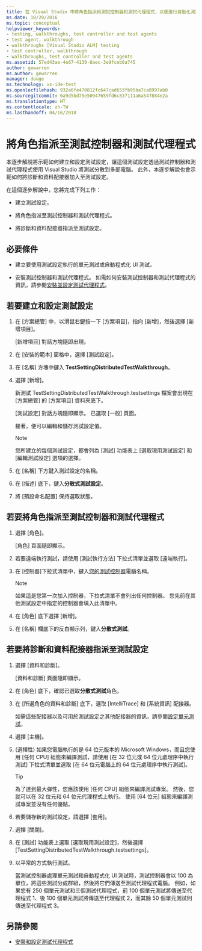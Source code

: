 ```yaml
---
title: 在 Visual Studio 中將角色指派給測試控制器和測試代理程式，以便進行自動化測試 | Microsoft Docs
ms.date: 10/20/2016
ms.topic: conceptual
helpviewer_keywords:
- testing, walkthroughs, test controller and test agents
- test agent, walkthrough
- walkthroughs [Visual Studio ALM] testing
- test controller, walkthrough
- walkthroughs, test controller and test agents
ms.assetid: 57ed43ae-4e67-4139-8aec-3e9fceb0a745
author: gewarren
ms.author: gewarren
manager: douge
ms.technology: vs-ide-test
ms.openlocfilehash: 932a6fe470812fc647cad653fb95ba7ca8997ab0
ms.sourcegitcommit: 6a9d5bd75e50947659fd6c837111a6a547884e2a
ms.translationtype: HT
ms.contentlocale: zh-TW
ms.lasthandoff: 04/16/2018
---
```

# <a name="assign-roles-to-a-test-controller-and-test-agent"></a>將角色指派至測試控制器和測試代理程式

本逐步解說將示範如何建立和設定測試設定，讓這個測試設定透過測試控制器和測試代理程式使用 Visual Studio 將測試分散到多部電腦。 此外，本逐步解說也會示範如何將診斷和資料配接器加入至測試設定。

在這個逐步解說中，您將完成下列工作：

-   建立測試設定。

-   將角色指派至測試控制器和測試代理程式。

-   將診斷和資料配接器指派至測試設定。

## <a name="prerequisites"></a>必要條件

-   建立要使用測試設定執行的單元測試或自動程式化 UI 測試。

-   安裝測試控制器和測試代理程式。 如需如何安裝測試控制器和測試代理程式的資訊，請參閱[安裝並設定測試代理程式](../test/lab-management/install-configure-test-agents.md)。

## <a name="to-create-and-configure-a-test-setting"></a>若要建立和設定測試設定

1.  在 [方案總管] 中，以滑鼠右鍵按一下 [方案項目]，指向 [新增]，然後選擇 [新增項目]。

     [新增項目] 對話方塊隨即出現。

2.  在 [安裝的範本] 窗格中，選擇 [測試設定]。

3.  在 [名稱] 方塊中鍵入 **TestSettingDistributedTestWalkthrough**。

4.  選擇 [新增]。

     新測試 TestSettingDistributedTestWalkthrough.testsettings 檔案會出現在 [方案總管] 的 [方案項目] 資料夾底下。

     [測試設定] 對話方塊隨即顯示。 已選取 [一般] 頁面。

     接著，便可以編輯和儲存測試設定值。

    > [!NOTE]
    > 您所建立的每個測試設定，都會列為 [測試] 功能表上 [選取現用測試設定] 和 [編輯測試設定] 選項的選擇。

5.  在 [名稱] 下方鍵入測試設定的名稱。

6.  在 [描述] 底下，鍵入**分散式測試設定**。

7.  將 [預設命名配置] 保持選取狀態。

## <a name="to-assign-roles-to-a-test-controller-and-test-agents"></a>若要將角色指派至測試控制器和測試代理程式

1.  選擇 [角色]。

     [角色] 頁面隨即顯示。

2.  若要遠端執行測試，請使用 [測試執行方法] 下拉式清單並選取 [遠端執行]。

3.  在 [控制器]下拉式清單中，鍵入[您的測試控制器](../test/lab-management/install-configure-test-agents.md)電腦名稱。

    > [!NOTE]
    > 如果這是您第一次加入控制器，下拉式清單不會列出任何控制器。 您先前在其他測試設定中指定的控制器會填入此清單中。

4.  在 [角色] 底下選擇 [新增]。

5.  在 [名稱] 欄底下的反白顯示列，鍵入**分散式測試**。

## <a name="to-assign-a-diagnostic-and-data-adapter-to-your-test-setting"></a>若要將診斷和資料配接器指派至測試設定

1.  選擇 [資料和診斷]。

     [資料和診斷] 頁面隨即顯示。

2.  在 [角色] 底下，確認已選取**分散式測試**角色。

3.  在 [所選角色的資料和診斷] 底下，選取 [IntelliTrace] 和 [系統資訊] 配接器。

     如需這些配接器以及可用於測試設定之其他配接器的資訊，請參閱[設定單元測試](../test/configure-unit-tests-by-using-a-dot-runsettings-file.md)。

4.  選擇 [主機]。

5.  (選擇性) 如果您電腦執行的是 64 位元版本的 Microsoft Windows，而且您使用 [任何 CPU] 組態來編譯測試，請使用 [在 32 位元或 64 位元處理序中執行測試] 下拉式清單並選取 [在 64 位元電腦上的 64 位元處理序中執行測試]。

    > [!TIP]
    > 為了達到最大彈性，您應該使用 [任何 CPU] 組態來編譯測試專案。 然後，您就可以在 32 位元和 64 位元代理程式上執行。 使用 [64 位元] 組態來編譯測試專案並沒有任何優點。

6.  若要儲存新的測試設定，請選擇 [套用]。

7.  選擇 [關閉]。

8.  在 [測試] 功能表上選取 [選取現用測試設定]，然後選擇 [TestSettingDistributedTestWalkthrough.testsettings]。

9. 以平常的方式執行測試。

     當測試控制器處理單元測試和自動程式化 UI 測試時，測試控制器會以 100 為單位，將這些測試分成群組，然後將它們傳送至測試代理程式電腦。 例如，如果您有 250 個單元測試和三個測試代理程式，前 100 個單元測試將傳送至代理程式 1、後 100 個單元測試將傳送至代理程式 2，而其餘 50 個單元測試則傳送至代理程式 3。

## <a name="see-also"></a>另請參閱

- [安裝和設定測試代理程式](../test/lab-management/install-configure-test-agents.md)
